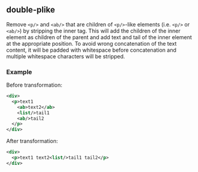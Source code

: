 ## double-plike
Remove  `<p/>` and `<ab/>` that are children of `<p/>`-like elements (i.e. `<p/>` or `<ab/>`) by stripping the inner tag. This will add the children of the inner element as children of the parent and add text and tail of the inner element at the appropriate position. To avoid wrong concatenation of the text content, it will be padded with whitespace before concatenation and multiple whitespace characters will be stripped.

### Example
Before transformation:
```xml
<div>
  <p>text1
    <ab>text2</ab>
    <list/>tail1
    <ab/>tail2
  </p>
</div>
```

After transformation:
```xml
<div>
  <p>text1 text2<list/>tail1 tail2</p>
</div>
```
